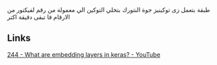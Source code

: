 
طبقة بتعمل زى توكينيز جوة النتورك
بتخلي التوكين الي معمولة من رقم لفيكتور من الارقام
فا تبقى دقيقة اكتر


## Links
[244 - What are embedding layers in keras? - YouTube](https://www.youtube.com/watch?v=nam2zR7p7Os)